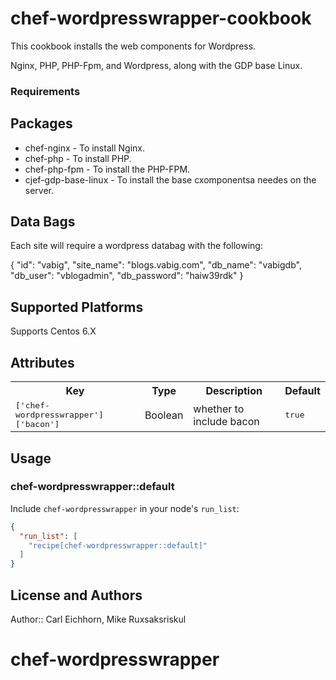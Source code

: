 # chef-wordpresswrapper-cookbook

This cookbook installs the web components for Wordpress.  

Nginx, PHP, PHP-Fpm, and Wordpress, along with the GDP base Linux.


###  Requirements

## Packages

 *  chef-nginx - To install Nginx.
 *  chef-php - To install PHP.
 *  chef-php-fpm - To install the PHP-FPM.
 *  cjef-gdp-base-linux - To install the base cxomponentsa needes on the server.
 
##  Data Bags

Each site will require a wordpress databag with the following:

{
  "id": "vabig",
  "site_name": "blogs.vabig.com",
  "db_name": "vabigdb",
  "db_user": "vblogadmin",
  "db_password": "haiw39rdk"
}

  
## Supported Platforms

Supports Centos 6.X

## Attributes

<table>
  <tr>
    <th>Key</th>
    <th>Type</th>
    <th>Description</th>
    <th>Default</th>
  </tr>
  <tr>
    <td><tt>['chef-wordpresswrapper']['bacon']</tt></td>
    <td>Boolean</td>
    <td>whether to include bacon</td>
    <td><tt>true</tt></td>
  </tr>
</table>

## Usage

### chef-wordpresswrapper::default

Include `chef-wordpresswrapper` in your node's `run_list`:

```json
{
  "run_list": [
    "recipe[chef-wordpresswrapper::default]"
  ]
}
```

## License and Authors

Author:: Carl Eichhorn, Mike Ruxsaksriskul
# chef-wordpresswrapper

